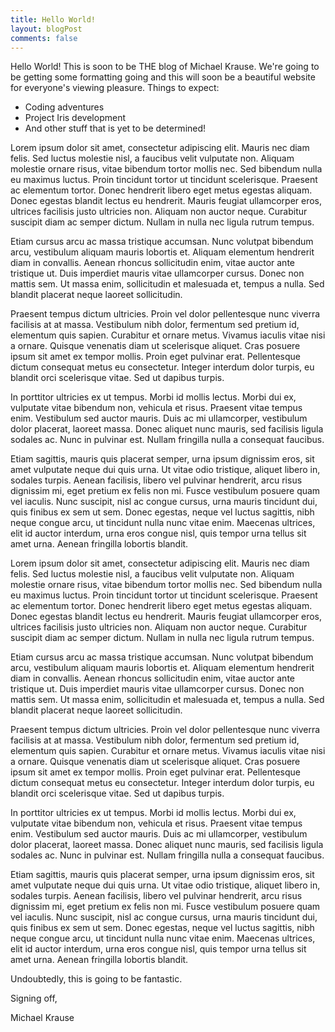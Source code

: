 ```yaml
---
title: Hello World!
layout: blogPost
comments: false
---
```

Hello World! This is soon to be THE blog of Michael Krause. We're going to be getting some formatting going and this will soon be a beautiful website for everyone's viewing pleasure. Things to expect:
<ul>
	<li>Coding adventures</li>
	<li>Project Iris development</li>
	<li>And other stuff that is yet to be determined!</li>
</ul>


Lorem ipsum dolor sit amet, consectetur adipiscing elit. Mauris nec diam felis. Sed luctus molestie nisl, a faucibus velit vulputate non. Aliquam molestie ornare risus, vitae bibendum tortor mollis nec. Sed bibendum nulla eu maximus luctus. Proin tincidunt tortor ut tincidunt scelerisque. Praesent ac elementum tortor. Donec hendrerit libero eget metus egestas aliquam. Donec egestas blandit lectus eu hendrerit. Mauris feugiat ullamcorper eros, ultrices facilisis justo ultricies non. Aliquam non auctor neque. Curabitur suscipit diam ac semper dictum. Nullam in nulla nec ligula rutrum tempus.

Etiam cursus arcu ac massa tristique accumsan. Nunc volutpat bibendum arcu, vestibulum aliquam mauris lobortis et. Aliquam elementum hendrerit diam in convallis. Aenean rhoncus sollicitudin enim, vitae auctor ante tristique ut. Duis imperdiet mauris vitae ullamcorper cursus. Donec non mattis sem. Ut massa enim, sollicitudin et malesuada et, tempus a nulla. Sed blandit placerat neque laoreet sollicitudin.

Praesent tempus dictum ultricies. Proin vel dolor pellentesque nunc viverra facilisis at at massa. Vestibulum nibh dolor, fermentum sed pretium id, elementum quis sapien. Curabitur et ornare metus. Vivamus iaculis vitae nisi a ornare. Quisque venenatis diam ut scelerisque aliquet. Cras posuere ipsum sit amet ex tempor mollis. Proin eget pulvinar erat. Pellentesque dictum consequat metus eu consectetur. Integer interdum dolor turpis, eu blandit orci scelerisque vitae. Sed ut dapibus turpis.

In porttitor ultricies ex ut tempus. Morbi id mollis lectus. Morbi dui ex, vulputate vitae bibendum non, vehicula et risus. Praesent vitae tempus enim. Vestibulum sed auctor mauris. Duis ac mi ullamcorper, vestibulum dolor placerat, laoreet massa. Donec aliquet nunc mauris, sed facilisis ligula sodales ac. Nunc in pulvinar est. Nullam fringilla nulla a consequat faucibus.

Etiam sagittis, mauris quis placerat semper, urna ipsum dignissim eros, sit amet vulputate neque dui quis urna. Ut vitae odio tristique, aliquet libero in, sodales turpis. Aenean facilisis, libero vel pulvinar hendrerit, arcu risus dignissim mi, eget pretium ex felis non mi. Fusce vestibulum posuere quam vel iaculis. Nunc suscipit, nisl ac congue cursus, urna mauris tincidunt dui, quis finibus ex sem ut sem. Donec egestas, neque vel luctus sagittis, nibh neque congue arcu, ut tincidunt nulla nunc vitae enim. Maecenas ultrices, elit id auctor interdum, urna eros congue nisl, quis tempor urna tellus sit amet urna. Aenean fringilla lobortis blandit. 


Lorem ipsum dolor sit amet, consectetur adipiscing elit. Mauris nec diam felis. Sed luctus molestie nisl, a faucibus velit vulputate non. Aliquam molestie ornare risus, vitae bibendum tortor mollis nec. Sed bibendum nulla eu maximus luctus. Proin tincidunt tortor ut tincidunt scelerisque. Praesent ac elementum tortor. Donec hendrerit libero eget metus egestas aliquam. Donec egestas blandit lectus eu hendrerit. Mauris feugiat ullamcorper eros, ultrices facilisis justo ultricies non. Aliquam non auctor neque. Curabitur suscipit diam ac semper dictum. Nullam in nulla nec ligula rutrum tempus.

Etiam cursus arcu ac massa tristique accumsan. Nunc volutpat bibendum arcu, vestibulum aliquam mauris lobortis et. Aliquam elementum hendrerit diam in convallis. Aenean rhoncus sollicitudin enim, vitae auctor ante tristique ut. Duis imperdiet mauris vitae ullamcorper cursus. Donec non mattis sem. Ut massa enim, sollicitudin et malesuada et, tempus a nulla. Sed blandit placerat neque laoreet sollicitudin.

Praesent tempus dictum ultricies. Proin vel dolor pellentesque nunc viverra facilisis at at massa. Vestibulum nibh dolor, fermentum sed pretium id, elementum quis sapien. Curabitur et ornare metus. Vivamus iaculis vitae nisi a ornare. Quisque venenatis diam ut scelerisque aliquet. Cras posuere ipsum sit amet ex tempor mollis. Proin eget pulvinar erat. Pellentesque dictum consequat metus eu consectetur. Integer interdum dolor turpis, eu blandit orci scelerisque vitae. Sed ut dapibus turpis.

In porttitor ultricies ex ut tempus. Morbi id mollis lectus. Morbi dui ex, vulputate vitae bibendum non, vehicula et risus. Praesent vitae tempus enim. Vestibulum sed auctor mauris. Duis ac mi ullamcorper, vestibulum dolor placerat, laoreet massa. Donec aliquet nunc mauris, sed facilisis ligula sodales ac. Nunc in pulvinar est. Nullam fringilla nulla a consequat faucibus.

Etiam sagittis, mauris quis placerat semper, urna ipsum dignissim eros, sit amet vulputate neque dui quis urna. Ut vitae odio tristique, aliquet libero in, sodales turpis. Aenean facilisis, libero vel pulvinar hendrerit, arcu risus dignissim mi, eget pretium ex felis non mi. Fusce vestibulum posuere quam vel iaculis. Nunc suscipit, nisl ac congue cursus, urna mauris tincidunt dui, quis finibus ex sem ut sem. Donec egestas, neque vel luctus sagittis, nibh neque congue arcu, ut tincidunt nulla nunc vitae enim. Maecenas ultrices, elit id auctor interdum, urna eros congue nisl, quis tempor urna tellus sit amet urna. Aenean fringilla lobortis blandit. 

Undoubtedly, this is going to be fantastic. 

Signing off,

Michael Krause